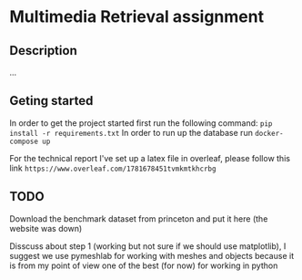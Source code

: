 <!--
 Copyright 2022 Cristian Grosu
 
 Licensed under the Apache License, Version 2.0 (the "License");
 you may not use this file except in compliance with the License.
 You may obtain a copy of the License at
 
     http://www.apache.org/licenses/LICENSE-2.0
 
 Unless required by applicable law or agreed to in writing, software
 distributed under the License is distributed on an "AS IS" BASIS,
 WITHOUT WARRANTIES OR CONDITIONS OF ANY KIND, either express or implied.
 See the License for the specific language governing permissions and
 limitations under the License.
-->

# Multimedia Retrieval assignment

## Description

...

## Geting started

In order to get the project started first run the following command: `pip install -r requirements.txt`
In order to run up the database run `docker-compose up`

For the technical report I've set up a latex file in overleaf, please follow this link `https://www.overleaf.com/1781678451tvmkmtkhcrbg`

## TODO

Download the benchmark dataset from princeton and put it here (the website was down)

Disscuss about step 1 (working but not sure if we should use matplotlib),
I suggest we use pymeshlab for working with meshes and objects because it is from my point of view one of the best (for now) for working in python
